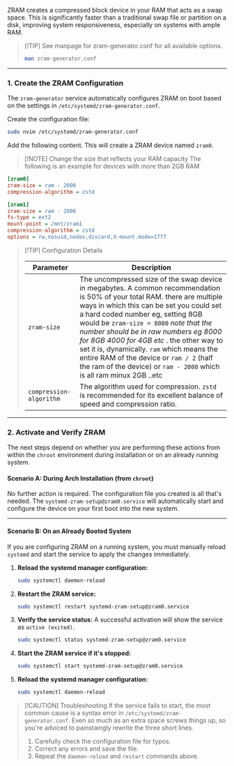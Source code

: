 ZRAM creates a compressed block device in your RAM that acts as a swap space. This is significantly faster than a traditional swap file or partition on a disk, improving system responsiveness, especially on systems with ample RAM.


> [!TIP] See manpage for zram-generator.conf for all available options. 
> ``` bash
> man zram-generator.conf
---

### 1. Create the ZRAM Configuration

The `zram-generator` service automatically configures ZRAM on boot based on the settings in `/etc/systemd/zram-generator.conf`.

Create the configuration file:
```bash
sudo nvim /etc/systemd/zram-generator.conf
```

Add the following content. This will create a ZRAM device named `zram0`.
> [!NOTE] Change the size that reflects your RAM capacity
>  The following is an example for devices with more than 2GB RAM 

```ini
[zram0]
zram-size = ram - 2000
compression-algorithm = zstd

[zram1]
zram-size = ram - 2000
fs-type = ext2
mount-point = /mnt/zram1
compression-algorithm = zstd
options = rw,nosuid,nodev,discard,X-mount.mode=1777
```
> [!TIP] Configuration Details
> 
> | Parameter | Description |
> |---|---|
> | `zram-size` | The uncompressed size of the swap device in megabytes. A common recommendation is 50% of your total RAM. there are multiple ways in which this can be set you could set a hard coded number eg, setting 8GB would be `zram-size = 8000` *note that the number should be in raw numbers eg 8000 for 8GB 4000 for 4GB etc* . the other way to set it is, dynamically. `ram` which means the entire RAM of the device or `ram / 2` (half the ram of the device) or `ram - 2000` which is all ram minux 2GB ..etc |
> | `compression-algorithm` | The algorithm used for compression. `zstd` is recommended for its excellent balance of speed and compression ratio. |
---
### 2. Activate and Verify ZRAM

The next steps depend on whether you are performing these actions from within the `chroot` environment during installation or on an already running system.

#### Scenario A: During Arch Installation (from `chroot`)

No further action is required. The configuration file you created is all that's needed. The `systemd-zram-setup@zram0.service` will automatically start and configure the device on your first boot into the new system.

---
#### Scenario B: On an Already Booted System

If you are configuring ZRAM on a running system, you must manually reload `systemd` and start the service to apply the changes immediately.

1.  **Reload the systemd manager configuration:**
    ```bash
    sudo systemctl daemon-reload
    ```

2.  **Restart the ZRAM service:**
    ```bash
    sudo systemctl restart systemd-zram-setup@zram0.service
    ```

3.  **Verify the service status:**
   A successful activation will show the service as `active (exited)`.
    ```bash
    sudo systemctl status systemd-zram-setup@zram0.service
    ```

4.  **Start the ZRAM service if it's stopped:**
    ```bash
    sudo systemctl start systemd-zram-setup@zram0.service
    ```

5.  **Reload the systemd manager configuration:**
    ```bash
    sudo systemctl daemon-reload
    ```

> [!CAUTION] Troubleshooting
> If the service fails to start, the most common cause is a syntax error in `/etc/systemd/zram-generator.conf`. Even so much as an extra space screws things up, so you're adviced to painstaingly rewrite the three short lines. 
> 
> 1.  Carefully check the configuration file for typos.
> 2.  Correct any errors and save the file.
> 3.  Repeat the `daemon-reload` and `restart` commands above.
